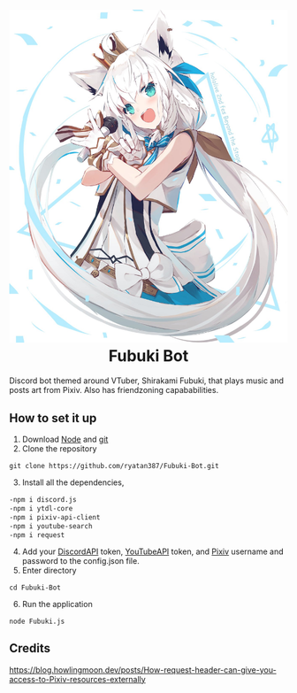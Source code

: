 <h1 align="center">
  <br>
  <a href="https://github.com/ryatan387/Fubuki-Bot.git"><img src="./coverart.jpg"></a>
  <br>
  Fubuki Bot
  <br>
</h1>



Discord bot themed around VTuber, Shirakami Fubuki, that plays music and posts art from Pixiv. Also has friendzoning capababilities. 

## How to set it up 
1) Download [Node](https://nodejs.org/en/) and [git](https://git-scm.com/downloads)
2) Clone the repository
```
git clone https://github.com/ryatan387/Fubuki-Bot.git
```
3) Install all the dependencies,
```
-npm i discord.js
-npm i ytdl-core
-npm i pixiv-api-client
-npm i youtube-search
-npm i request
```
4) Add your [DiscordAPI](https://discordapp.com/developers/applications/) token, [YouTubeAPI](https://developers.google.com/youtube/registering_an_application) token, and [Pixiv](https://www.pixiv.net/en/) username and password to the config.json file.
5) Enter directory
```
cd Fubuki-Bot
```
6) Run the application
```
node Fubuki.js
```

## Credits
https://blog.howlingmoon.dev/posts/How-request-header-can-give-you-access-to-Pixiv-resources-externally
